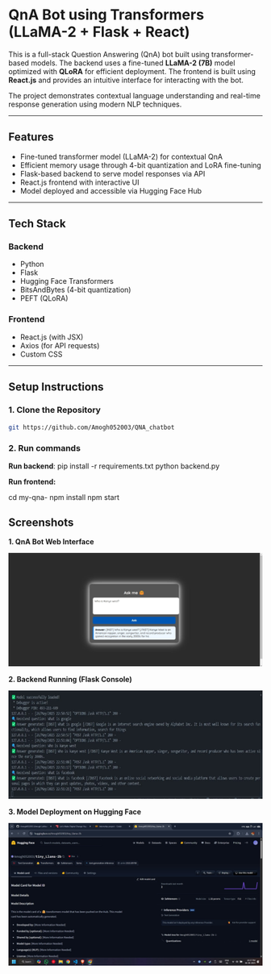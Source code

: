 # QnA Bot using Transformers (LLaMA-2 + Flask + React)

This is a full-stack Question Answering (QnA) bot built using transformer-based models. The backend uses a fine-tuned **LLaMA-2 (7B)** model optimized with **QLoRA** for efficient deployment. The frontend is built using **React.js** and provides an intuitive interface for interacting with the bot.

The project demonstrates contextual language understanding and real-time response generation using modern NLP techniques.

---

## Features

- Fine-tuned transformer model (LLaMA-2) for contextual QnA
- Efficient memory usage through 4-bit quantization and LoRA fine-tuning
- Flask-based backend to serve model responses via API
- React.js frontend with interactive UI
- Model deployed and accessible via Hugging Face Hub

---

## Tech Stack

### Backend

- Python
- Flask
- Hugging Face Transformers
- BitsAndBytes (4-bit quantization)
- PEFT (QLoRA)

### Frontend

- React.js (with JSX)
- Axios (for API requests)
- Custom CSS

---

## Setup Instructions

### 1. Clone the Repository

```bash
git https://github.com/Amogh052003/QNA_chatbot
```

### 2. Run commands

**Run backend**:
pip install -r requirements.txt
python backend.py

**Run frontend:**

cd my-qna-
npm install
npm start

## Screenshots

**1. QnA Bot Web Interface**

![1754500482776](image/readme/1754500482776.jpg)

**2. Backend Running (Flask Console)**

![1754500492293](image/readme/1754500492293.jpg)

**3. Model Deployment on Hugging Face**

![1754500503393](image/readme/1754500503393.jpg)
